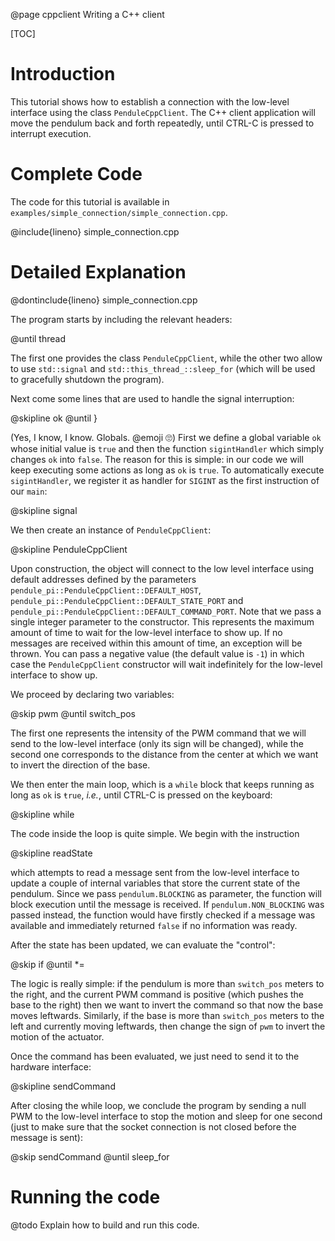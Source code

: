 @page cppclient Writing a C++ client

[TOC]


# Introduction

This tutorial shows how to establish a connection with the low-level interface using the class `PenduleCppClient`. The C++ client application will move the pendulum back and forth repeatedly, until CTRL-C is pressed to interrupt execution.


# Complete Code

The code for this tutorial is available in `examples/simple_connection/simple_connection.cpp`.

@include{lineno} simple_connection.cpp


# Detailed Explanation

@dontinclude{lineno} simple_connection.cpp

The program starts by including the relevant headers:

@until thread

The first one provides the class `PenduleCppClient`, while the other two allow to use `std::signal` and `std::this_thread_::sleep_for` (which will be used to gracefully shutdown the program).

Next come some lines that are used to handle the signal interruption:

@skipline ok
@until }

(Yes, I know, I know. Globals. @emoji :roll_eyes:) First we define a global variable `ok` whose initial value is `true` and then the function `sigintHandler` which simply changes `ok` into `false`. The reason for this is simple: in our code we will keep executing some actions as long as `ok` is `true`. To automatically execute `sigintHandler`, we register it as handler for `SIGINT` as the first instruction of our `main`:

@skipline signal

We then create an instance of `PenduleCppClient`:

@skipline PenduleCppClient

Upon construction, the object will connect to the low level interface using default addresses defined by the parameters `pendule_pi::PenduleCppClient::DEFAULT_HOST`, `pendule_pi::PenduleCppClient::DEFAULT_STATE_PORT` and `pendule_pi::PenduleCppClient::DEFAULT_COMMAND_PORT`. Note that we pass a single integer parameter to the constructor. This represents the maximum amount of time to wait for the low-level interface to show up. If no messages are received within this amount of time, an exception will be thrown. You can pass a negative value (the default value is `-1`) in which case the `PenduleCppClient` constructor will wait indefinitely for the low-level interface to show up.

We proceed by declaring two variables:

@skip pwm
@until switch_pos

The first one represents the intensity of the PWM command that we will send to the low-level interface (only its sign will be changed), while the second one corresponds to the distance from the center at which we want to invert the direction of the base.

We then enter the main loop, which is a `while` block that keeps running as long as `ok` is `ŧrue`, *i.e.*, until CTRL-C is pressed on the keyboard:

@skipline while

The code inside the loop is quite simple. We begin with the instruction

@skipline readState

which attempts to read a message sent from the low-level interface to update a couple of internal variables that store the current state of the pendulum. Since we pass `pendulum.BLOCKING` as parameter, the function will block execution until the message is received. If `pendulum.NON_BLOCKING` was passed instead, the function would have firstly checked if a message was available and immediately returned `false` if no information was ready.

After the state has been updated, we can evaluate the "control":

@skip if
@until *=

The logic is really simple: if the pendulum is more than `switch_pos` meters to the right, and the current PWM command is positive (which pushes the base to the right) then we want to invert the command so that now the base moves leftwards. Similarly, if the base is more than `switch_pos` meters to the left and currently moving leftwards, then change the sign of `pwm` to invert the motion of the actuator.

Once the command has been evaluated, we just need to send it to the hardware interface:

@skipline sendCommand

After closing the while loop, we conclude the program by sending a null PWM to the low-level interface to stop the motion and sleep for one second (just to make sure that the socket connection is not closed before the message is sent):

@skip sendCommand
@until sleep_for


# Running the code

@todo Explain how to build and run this code.
